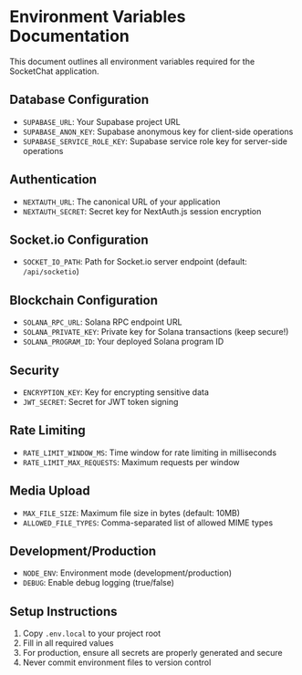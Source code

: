 # Environment Variables Documentation

This document outlines all environment variables required for the SocketChat application.

## Database Configuration
- `SUPABASE_URL`: Your Supabase project URL
- `SUPABASE_ANON_KEY`: Supabase anonymous key for client-side operations
- `SUPABASE_SERVICE_ROLE_KEY`: Supabase service role key for server-side operations

## Authentication
- `NEXTAUTH_URL`: The canonical URL of your application
- `NEXTAUTH_SECRET`: Secret key for NextAuth.js session encryption

## Socket.io Configuration
- `SOCKET_IO_PATH`: Path for Socket.io server endpoint (default: `/api/socketio`)

## Blockchain Configuration
- `SOLANA_RPC_URL`: Solana RPC endpoint URL
- `SOLANA_PRIVATE_KEY`: Private key for Solana transactions (keep secure!)
- `SOLANA_PROGRAM_ID`: Your deployed Solana program ID

## Security
- `ENCRYPTION_KEY`: Key for encrypting sensitive data
- `JWT_SECRET`: Secret for JWT token signing

## Rate Limiting
- `RATE_LIMIT_WINDOW_MS`: Time window for rate limiting in milliseconds
- `RATE_LIMIT_MAX_REQUESTS`: Maximum requests per window

## Media Upload
- `MAX_FILE_SIZE`: Maximum file size in bytes (default: 10MB)
- `ALLOWED_FILE_TYPES`: Comma-separated list of allowed MIME types

## Development/Production
- `NODE_ENV`: Environment mode (development/production)
- `DEBUG`: Enable debug logging (true/false)

## Setup Instructions

1. Copy `.env.local` to your project root
2. Fill in all required values
3. For production, ensure all secrets are properly generated and secure
4. Never commit environment files to version control
